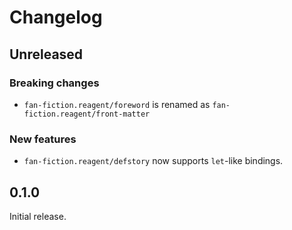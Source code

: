 # Changelog
## Unreleased
### Breaking changes

* `fan-fiction.reagent/foreword` is renamed as `fan-fiction.reagent/front-matter`

### New features

* `fan-fiction.reagent/defstory` now supports `let`-like bindings.

## 0.1.0
Initial release.
